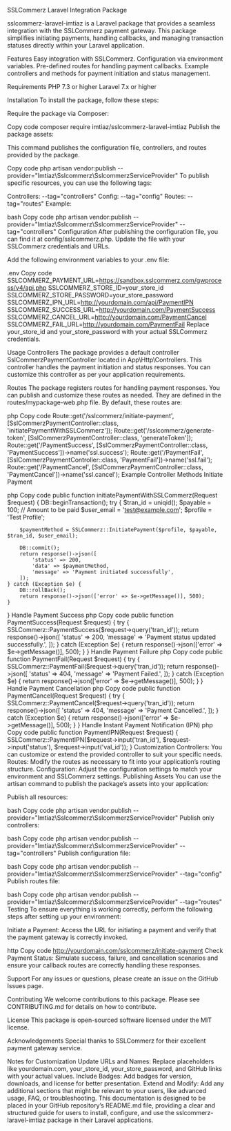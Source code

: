 SSLCommerz Laravel Integration Package



sslcommerz-laravel-imtiaz is a Laravel package that provides a seamless integration with the SSLCommerz payment gateway. This package simplifies initiating payments, handling callbacks, and managing transaction statuses directly within your Laravel application.



Features
Easy integration with SSLCommerz.
Configuration via environment variables.
Pre-defined routes for handling payment callbacks.
Example controllers and methods for payment initiation and status management.


Requirements
PHP 7.3 or higher
Laravel 7.x or higher


Installation
To install the package, follow these steps:

Require the package via Composer:

Copy code
composer require imtiaz/sslcommerz-laravel-imtiaz
Publish the package assets:

This command publishes the configuration file, controllers, and routes provided by the package.


Copy code
php artisan vendor:publish --provider="Imtiaz\Sslcommerz\SslcommerzServiceProvider"
To publish specific resources, you can use the following tags:

Controllers: --tag="controllers"
Config: --tag="config"
Routes: --tag="routes"
Example:

bash
Copy code
php artisan vendor:publish --provider="Imtiaz\Sslcommerz\SslcommerzServiceProvider" --tag="controllers"
Configuration
After publishing the configuration file, you can find it at config/sslcommerz.php. Update the file with your SSLCommerz credentials and URLs.

Add the following environment variables to your .env file:


.env
Copy code
SSLCOMMERZ_PAYMENT_URL=https://sandbox.sslcommerz.com/gwprocess/v4/api.php
SSLCOMMERZ_STORE_ID=your_store_id
SSLCOMMERZ_STORE_PASSWORD=your_store_password
SSLCOMMERZ_IPN_URL=http://yourdomain.com/api/PaymentIPN
SSLCOMMERZ_SUCCESS_URL=http://yourdomain.com/PaymentSuccess
SSLCOMMERZ_CANCEL_URL=http://yourdomain.com/PaymentCancel
SSLCOMMERZ_FAIL_URL=http://yourdomain.com/PaymentFail
Replace your_store_id and your_store_password with your actual SSLCommerz credentials.


Usage
Controllers
The package provides a default controller SslCommerzPaymentController located in App\Http\Controllers. This controller handles the payment initiation and status responses. You can customize this controller as per your application requirements.

Routes
The package registers routes for handling payment responses. You can publish and customize these routes as needed. They are defined in the routes/mypackage-web.php file. By default, these routes are:

php
Copy code
Route::get('/sslcommerz/initiate-payment', [SslCommerzPaymentController::class, 'initiatePaymentWithSSLCommerz']);
Route::get('/sslcommerz/generate-token', [SslCommerzPaymentController::class, 'generateToken']);
Route::get('/PaymentSuccess', [SslCommerzPaymentController::class, 'PaymentSuccess'])->name('ssl.success');
Route::get('/PaymentFail', [SslCommerzPaymentController::class, 'PaymentFail'])->name('ssl.fail');
Route::get('/PaymentCancel', [SslCommerzPaymentController::class, 'PaymentCancel'])->name('ssl.cancel');
Example Controller Methods
Initiate Payment


php
Copy code
public function initiatePaymentWithSSLCommerz(Request $request)
{
    DB::beginTransaction();
    try {
        $tran_id = uniqid();
        $payable = 100; // Amount to be paid
        $user_email = 'test@example.com';
        $profile = 'Test Profile';

        $paymentMethod = SSLCommerz::InitiatePayment($profile, $payable, $tran_id, $user_email);

        DB::commit();
        return response()->json([
            'status' => 200,
            'data' => $paymentMethod,
            'message' => 'Payment initiated successfully',
        ]);
    } catch (Exception $e) {
        DB::rollBack();
        return response()->json(['error' => $e->getMessage()], 500);
    }
}
Handle Payment Success
php
Copy code
public function PaymentSuccess(Request $request)
{
    try {
        SSLCommerz::PaymentSuccess($request->query('tran_id'));
        return response()->json([
            'status' => 200,
            'message' => 'Payment status updated successfully.',
        ]);
    } catch (Exception $e) {
        return response()->json(['error' => $e->getMessage()], 500);
    }
}
Handle Payment Failure
php
Copy code
public function PaymentFail(Request $request)
{
    try {
        SSLCommerz::PaymentFail($request->query('tran_id'));
        return response()->json([
            'status' => 404,
            'message' => 'Payment Failed.',
        ]);
    } catch (Exception $e) {
        return response()->json(['error' => $e->getMessage()], 500);
    }
}
Handle Payment Cancellation
php
Copy code
public function PaymentCancel(Request $request)
{
    try {
        SSLCommerz::PaymentCancel($request->query('tran_id'));
        return response()->json([
            'status' => 404,
            'message' => 'Payment Cancelled.',
        ]);
    } catch (Exception $e) {
        return response()->json(['error' => $e->getMessage()], 500);
    }
}
Handle Instant Payment Notification (IPN)
php
Copy code
public function PaymentIPN(Request $request)
{
    SSLCommerz::PaymentIPN($request->input('tran_id'), $request->input('status'), $request->input('val_id'));
}
Customization
Controllers: You can customize or extend the provided controller to suit your specific needs.
Routes: Modify the routes as necessary to fit into your application’s routing structure.
Configuration: Adjust the configuration settings to match your environment and SSLCommerz settings.
Publishing Assets
You can use the artisan command to publish the package’s assets into your application:

Publish all resources:

bash
Copy code
php artisan vendor:publish --provider="Imtiaz\Sslcommerz\SslcommerzServiceProvider"
Publish only controllers:

bash
Copy code
php artisan vendor:publish --provider="Imtiaz\Sslcommerz\SslcommerzServiceProvider" --tag="controllers"
Publish configuration file:

bash
Copy code
php artisan vendor:publish --provider="Imtiaz\Sslcommerz\SslcommerzServiceProvider" --tag="config"
Publish routes file:

bash
Copy code
php artisan vendor:publish --provider="Imtiaz\Sslcommerz\SslcommerzServiceProvider" --tag="routes"
Testing
To ensure everything is working correctly, perform the following steps after setting up your environment:

Initiate a Payment:
Access the URL for initiating a payment and verify that the payment gateway is correctly invoked.

http
Copy code
http://yourdomain.com/sslcommerz/initiate-payment
Check Payment Status:
Simulate success, failure, and cancellation scenarios and ensure your callback routes are correctly handling these responses.

Support
For any issues or questions, please create an issue on the GitHub Issues page.

Contributing
We welcome contributions to this package. Please see CONTRIBUTING.md for details on how to contribute.

License
This package is open-sourced software licensed under the MIT license.

Acknowledgements
Special thanks to SSLCommerz for their excellent payment gateway service.

Notes for Customization
Update URLs and Names: Replace placeholders like yourdomain.com, your_store_id, your_store_password, and GitHub links with your actual values.
Include Badges: Add badges for version, downloads, and license for better presentation.
Extend and Modify: Add any additional sections that might be relevant to your users, like advanced usage, FAQ, or troubleshooting.
This documentation is designed to be placed in your GitHub repository’s README.md file, providing a clear and structured guide for users to install, configure, and use the sslcommerz-laravel-imtiaz package in their Laravel applications.





